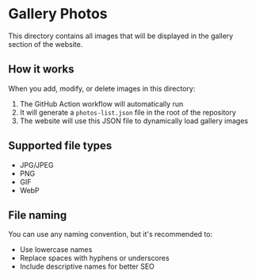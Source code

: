 # Gallery Photos

This directory contains all images that will be displayed in the gallery section of the website.

## How it works

When you add, modify, or delete images in this directory:

1. The GitHub Action workflow will automatically run
2. It will generate a `photos-list.json` file in the root of the repository
3. The website will use this JSON file to dynamically load gallery images

## Supported file types

- JPG/JPEG
- PNG
- GIF
- WebP

## File naming

You can use any naming convention, but it's recommended to:
- Use lowercase names
- Replace spaces with hyphens or underscores
- Include descriptive names for better SEO 